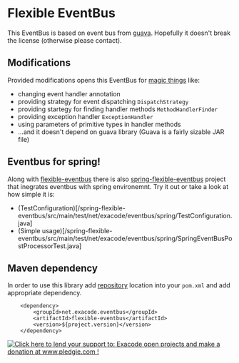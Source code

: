 Flexible EventBus
=================

This EventBus is based on event bus from [guava](http://code.google.com/p/guava-libraries/wiki/EventBusExplained). Hopefully it doesn't break the license (otherwise please contact).

Modifications
-------------
Provided modifications opens this EventBus for [magic things](https://code.google.com/p/guava-libraries/wiki/EventBusExplained#Why_can't_I_do_<magic_thing>_with_EventBus_?) like:
- changing event handler annotation
- providing strategy for event dispatching `DispatchStrategy`
- providing startegy for finding handler methods `MethodHandlerFinder`
- providing exception handler `ExceptionHandler`
- using parameters of primitive types in handler methods
- ...and it doesn't depend on guava library (Guava is a fairly sizable JAR file)

Eventbus for spring!
--------------------
Along with [flexible-eventbus](/flexible-eventbus) there is also [spring-flexible-eventbus](/spring-flexible-eventbus) project that inegrates eventbus with spring environemnt. Try it out or take a look at how simple it is: 
- (TestConfiguration)[/spring-flexible-eventbus/src/main/test/net/exacode/eventbus/spring/TestConfiguration.java]
- (Simple usage)[/spring-flexible-eventbus/src/main/test/net/exacode/eventbus/spring/SpringEventBusPostProcessorTest.java]

Maven dependency
----------------
In order to use this library add [repository](http://github.com/exacode/mvn-repo) location into your `pom.xml` 
and add appropriate dependency.

		<dependency>
			<groupId>net.exacode.eventbus</groupId>
			<artifactId>flexible-eventbus</artifactId>
			<version>${project.version}</version>
		</dependency>

<a href='http://www.pledgie.com/campaigns/22342'><img alt='Click here to lend your support to: Exacode open projects and make a donation at www.pledgie.com !' src='http://www.pledgie.com/campaigns/22342.png?skin_name=chrome' border='0' /></a>
